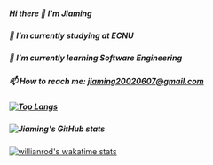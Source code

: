##### Hi there 👋 I'm Jiaming
##### 🔭 I’m currently studying at ECNU
##### 🌱 I’m currently learning Software Engineering
##### 📫 How to reach me: jiaming20020607@gmail.com
##### [![Top Langs](https://github-readme-stats.vercel.app/api/top-langs/?username=Jiaaming&layout=compact)](https://github.com/anuraghazra/github-readme-stats)
##### ![Jiaming's GitHub stats](https://github-readme-stats.vercel.app/api?username=Jiaaming&count_private=true) 
[![willianrod's wakatime stats](https://github-readme-stats.vercel.app/api/wakatime?username=Jameson&langs_count=8)](https://github.com/anuraghazra/github-readme-stats)


